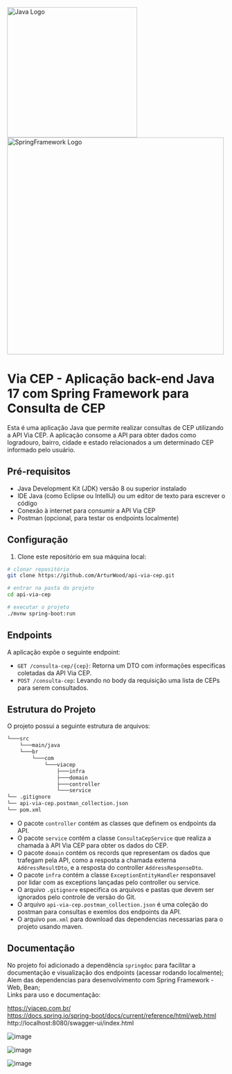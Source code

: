 <img src="https://github.com/ArturWood/games-list/assets/111249818/434c56b3-9dc9-412a-91f7-2edc3f389c14" width=300px alt="Java Logo" />
<img src="https://github.com/ArturWood/games-list/assets/111249818/d8539fd2-938e-4126-b3d4-7236a1ffdbef" width=500px alt="SpringFramework Logo" />

# Via CEP - Aplicação back-end Java 17 com Spring Framework para Consulta de CEP

Esta é uma aplicação Java que permite realizar consultas de CEP utilizando a API Via CEP. A aplicação consome a API para obter dados como logradouro, bairro, cidade e estado relacionados a um determinado CEP informado pelo usuário.

## Pré-requisitos

- Java Development Kit (JDK) versão 8 ou superior instalado
- IDE Java (como Eclipse ou IntelliJ) ou um editor de texto para escrever o código
- Conexão à internet para consumir a API Via CEP
- Postman (opcional, para testar os endpoints localmente)

## Configuração

1. Clone este repositório em sua máquina local:

```bash
# clonar repositório
git clone https://github.com/ArturWood/api-via-cep.git

# entrar na pasta do projeto
cd api-via-cep

# executar o projeto
./mvnw spring-boot:run
```

## Endpoints

A aplicação expõe o seguinte endpoint:

- `GET /consulta-cep/{cep}`: Retorna um DTO com informações especificas coletadas da API Via CEP.
- `POST /consulta-cep`: Levando no body da requisição uma lista de CEPs para serem consultados.

## Estrutura do Projeto

O projeto possui a seguinte estrutura de arquivos:

```bash
└───src
    └───main/java
    └───br
        └───com
            └───viacep
                ├───infra
                ├───domain
                ├───controller
                └───service
└── .gitignore
└── api-via-cep.postman_collection.json
└── pom.xml
```

- O pacote `controller` contém as classes que definem os endpoints da API.
- O pacote `service` contém a classe `ConsultaCepService` que realiza a chamada à API Via CEP para obter os dados do CEP.
- O pacote `domain` contém os records que representam os dados que trafegam pela API, como a resposta a chamada externa `AddressResultDto`, e a resposta do controller `AddressResponseDto`.
- O pacote `infra` contém a classe `ExceptionEntityHandler` responsavel por lidar com as exceptions lançadas pelo controller ou service.
- O arquivo `.gitignore` especifica os arquivos e pastas que devem ser ignorados pelo controle de versão do Git.
- O arquivo `api-via-cep.postman_collection.json` é uma coleção do postman para consultas e exemlos dos endpoints da API.
- O arquivo `pom.xml` para download das dependencias necessarias para o projeto usando maven.

## Documentação

No projeto foi adicionado a dependência `springdoc` para facilitar a documentação e visualização dos endpoints (acessar rodando localmente);<br>
Alem das dependencias para desenvolvimento com Spring Framework - Web, Bean;<br>
Links para uso e documentação:

https://viacep.com.br/<br>
https://docs.spring.io/spring-boot/docs/current/reference/html/web.html<br>
http://localhost:8080/swagger-ui/index.html

![image](https://github.com/ArturWood/api-via-cep/assets/111249818/adf3c267-ff99-4345-b372-d2bd56d551d4)

![image](https://github.com/ArturWood/api-via-cep/assets/111249818/4ded373b-0722-43ba-a6ad-b62efb216afd)

![image](https://github.com/ArturWood/api-via-cep/assets/111249818/2fc299e4-a330-4984-911f-906e1d6e1f0c)
